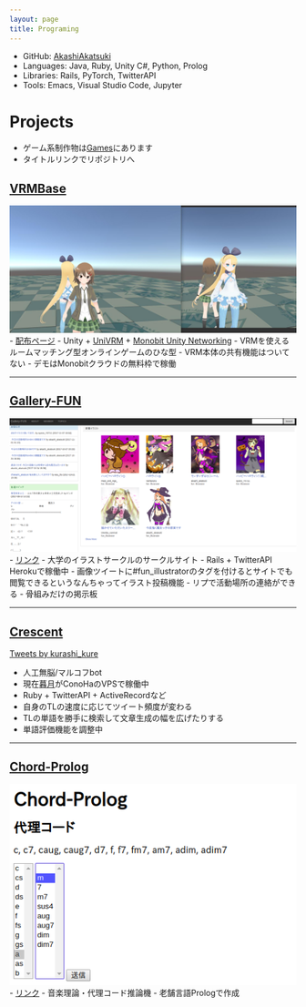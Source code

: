 ```yaml
---
layout: page
title: Programing
---
```


- GitHub: <a href="https://github.com/AkashiAkatsuki">AkashiAkatsuki</a>
- Languages: Java, Ruby, Unity C#, Python, Prolog
- Libraries: Rails, PyTorch, TwitterAPI
- Tools: Emacs, Visual Studio Code, Jupyter

# Projects
 - ゲーム系制作物は<a href="/games">Games</a>にあります
 - タイトルリンクでリポジトリへ

## <a href="https://github.com/AkashiAkatsuki/VRMBase">VRMBase</a>
<img src="/images/vrmbase.jpg">
- <a href="https://github.com/AkashiAkatsuki/VRMBase/releases">配布ページ</a>
- Unity + <a href="https://vrm.dev/">UniVRM</a> + <a href="http://www.monobitengine.com/mun/">Monobit Unity Networking</a>
- VRMを使えるルームマッチング型オンラインゲームのひな型
- VRM本体の共有機能はついてない
- デモはMonobitクラウドの無料枠で稼働

---
   
## <a href="https://github.com/AkashiAkatsuki/Gallery-FUN">Gallery-FUN</a>
   <img src="/images/gallery-fun.png">
 - <a href="https://gallery-fun.herokuapp.com/">リンク</a>
 - 大学のイラストサークルのサークルサイト
 - Rails + TwitterAPI Herokuで稼働中
 - 画像ツイートに#fun_illustratorのタグを付けるとサイトでも閲覧できるというなんちゃってイラスト投稿機能
 - リプで活動場所の連絡ができる
 - 骨組みだけの掲示板

- - -

## <a href="https://github.com/AkashiAkatsuki/Crescent">Crescent</a>
   <a class="twitter-timeline" data-height="600" data-theme="light" href="https://twitter.com/kurashi_kure?ref_src=twsrc%5Etfw">Tweets by kurashi_kure</a> <script async src="https://platform.twitter.com/widgets.js" charset="utf-8"></script>
 - 人工無脳/マルコフbot
 - 現在<a href="https://twitter.com/kurashi_kure">暮月</a>がConoHaのVPSで稼働中
 - Ruby + TwitterAPI + ActiveRecordなど
 - 自身のTLの速度に応じてツイート頻度が変わる
 - TLの単語を勝手に検索して文章生成の幅を広げたりする
 - 単語評価機能を調整中

- - -

## <a href="https://github.com/AkashiAkatsuki/ChordLogic">Chord-Prolog</a>
   <img src="/images/chord-prolog.png">
 - <a href="https://chord-prolog.herokuapp.com/">リンク</a>
 - 音楽理論・代理コード推論機
 - 老舗言語Prologで作成
 
